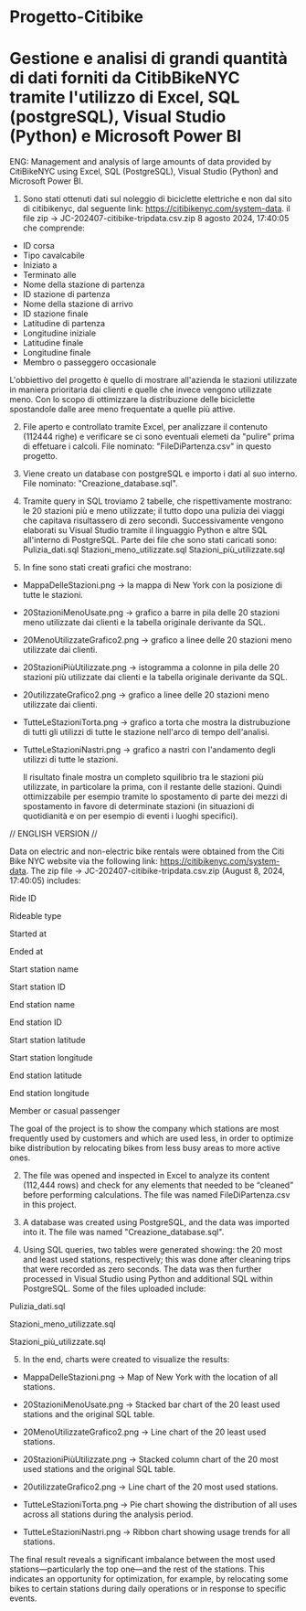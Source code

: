 # Progetto-Citibike

# Gestione e analisi di grandi quantità di dati forniti da CitibBikeNYC tramite l'utilizzo di Excel, SQL (postgreSQL), Visual Studio (Python) e Microsoft Power BI

ENG: Management and analysis of large amounts of data provided by CitiBikeNYC using Excel, SQL (PostgreSQL), Visual Studio (Python) and Microsoft Power BI.



1) Sono stati ottenuti dati sul noleggio di biciclette elettriche e non dal sito di citibikenyc, dal seguente link: https://citibikenyc.com/system-data.
il file zip ->  JC-202407-citibike-tripdata.csv.zip	8 agosto 2024, 17:40:05
che comprende:

- ID corsa
- Tipo cavalcabile
- Iniziato a
- Terminato alle
- Nome della stazione di partenza
- ID stazione di partenza
- Nome della stazione di arrivo
- ID stazione finale
- Latitudine di partenza
- Longitudine iniziale
- Latitudine finale
- Longitudine finale
- Membro o passeggero occasionale

L'obbiettivo del progetto è quello di mostrare all'azienda le stazioni utilizzate in maniera prioritaria dai clienti e quelle che invece vengono utilizzate meno. Con lo scopo di ottimizzare la distribuzione delle biciclette spostandole dalle aree meno frequentate a quelle più attive.

2) File aperto e controllato tramite Excel, per analizzare il contenuto (112444 righe) e verificare se ci sono eventuali elemeti da "pulire" prima di effetuare i calcoli. File nominato: "FileDiPartenza.csv" in questo progetto.

3) Viene creato un database con postgreSQL e importo i dati al suo interno. File nominato: "Creazione_database.sql".

4) Tramite query in SQL troviamo 2 tabelle, che rispettivamente mostrano: le 20 stazioni più e meno utilizzate; il tutto dopo una pulizia dei viaggi che capitava risultassero di zero secondi. Successivamente vengono elaborati su Visual Studio tramite il linguaggio Python e altre SQL all'interno di PostgreSQL.
Parte dei file che sono stati caricati sono:
Pulizia_dati.sql
Stazioni_meno_utilizzate.sql
Stazioni_più_utilizzate.sql

5) In fine sono stati creati grafici che mostrano:
- MappaDelleStazioni.png -> la mappa di New York con la posizione di tutte le stazioni.
- 20StazioniMenoUsate.png -> grafico a barre in pila delle 20 stazioni meno utilizzate dai clienti e la tabella originale derivante da SQL.
- 20MenoUtilizzateGrafico2.png -> grafico a linee delle 20 stazioni meno utilizzate dai clienti.
- 20StazioniPiùUtilizzate.png -> istogramma a colonne in pila delle 20 stazioni più utilizzate dai clienti e la tabella originale derivante da SQL.
- 20utilizzateGrafico2.png -> grafico a linee delle 20 stazioni meno utilizzate dai clienti.
- TutteLeStazioniTorta.png -> grafico a torta che mostra la distrubuzione di tutti gli utilizzi di tutte le stazione nell'arco di tempo dell'analisi.
- TutteLeStazioniNastri.png -> grafico a nastri con l'andamento degli utilizzi di tutte le stazioni.

  Il risultato finale mostra un completo squilibrio tra le stazioni più utilizzate, in particolare la prima, con il restante delle stazioni. Quindi ottimizzabile per esempio tramite lo spostamento di parte dei mezzi di spostamento in favore di determinate stazioni (in situazioni di quotidianità e on per esempio di eventi i luoghi specifici).





// ENGLISH VERSION //

Data on electric and non-electric bike rentals were obtained from the Citi Bike NYC website via the following link: https://citibikenyc.com/system-data.
The zip file → JC-202407-citibike-tripdata.csv.zip (August 8, 2024, 17:40:05) includes:

Ride ID

Rideable type

Started at

Ended at

Start station name

Start station ID

End station name

End station ID

Start station latitude

Start station longitude

End station latitude

End station longitude

Member or casual passenger


The goal of the project is to show the company which stations are most frequently used by customers and which are used less, in order to optimize bike distribution by relocating bikes from less busy areas to more active ones.

2) The file was opened and inspected in Excel to analyze its content (112,444 rows) and check for any elements that needed to be “cleaned” before performing calculations. The file was named FileDiPartenza.csv in this project.

3) A database was created using PostgreSQL, and the data was imported into it. The file was named "Creazione_database.sql".

4) Using SQL queries, two tables were generated showing: the 20 most and least used stations, respectively; this was done after cleaning trips that were recorded as zero seconds. The data was then further processed in Visual Studio using Python and additional SQL within PostgreSQL.
Some of the files uploaded include:

Pulizia_dati.sql

Stazioni_meno_utilizzate.sql

Stazioni_più_utilizzate.sql

5) In the end, charts were created to visualize the results:

- MappaDelleStazioni.png → Map of New York with the location of all stations.

- 20StazioniMenoUsate.png → Stacked bar chart of the 20 least used stations and the original SQL table.

- 20MenoUtilizzateGrafico2.png → Line chart of the 20 least used stations.

- 20StazioniPiùUtilizzate.png → Stacked column chart of the 20 most used stations and the original SQL table.

- 20utilizzateGrafico2.png → Line chart of the 20 most used stations.

- TutteLeStazioniTorta.png → Pie chart showing the distribution of all uses across all stations during the analysis period.

- TutteLeStazioniNastri.png → Ribbon chart showing usage trends for all stations.

The final result reveals a significant imbalance between the most used stations—particularly the top one—and the rest of the stations. This indicates an opportunity for optimization, for example, by relocating some bikes to certain stations during daily operations or in response to specific events.
